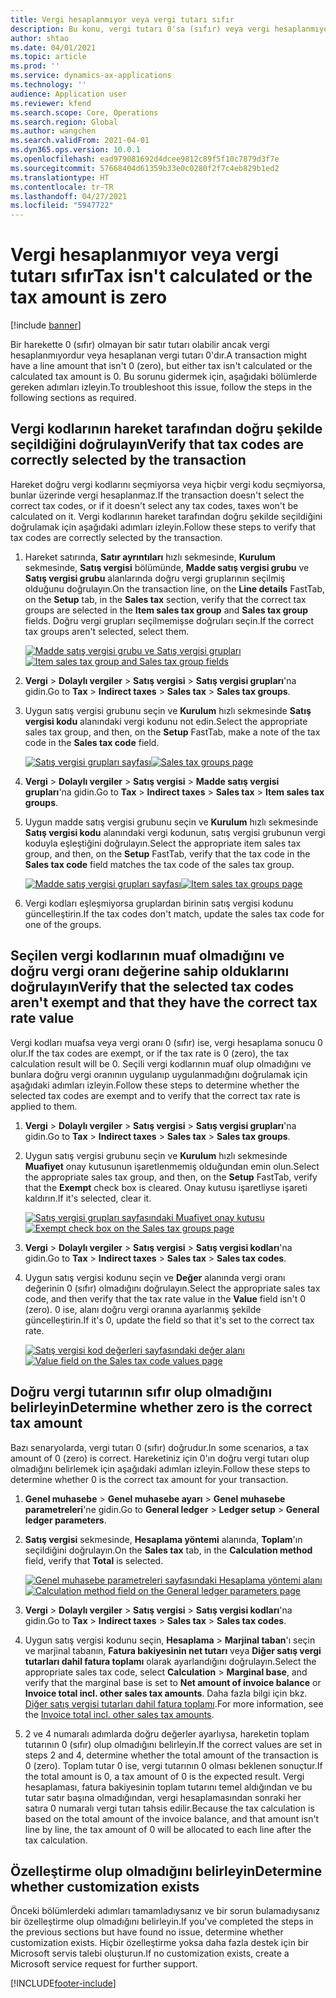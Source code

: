 ```yaml
---
title: Vergi hesaplanmıyor veya vergi tutarı sıfır
description: Bu konu, vergi tutarı 0'sa (sıfır) veya vergi hesaplanmıyorsa yardımcı olabilecek sorun giderme bilgileri sağlar.
author: shtao
ms.date: 04/01/2021
ms.topic: article
ms.prod: ''
ms.service: dynamics-ax-applications
ms.technology: ''
audience: Application user
ms.reviewer: kfend
ms.search.scope: Core, Operations
ms.search.region: Global
ms.author: wangchen
ms.search.validFrom: 2021-04-01
ms.dyn365.ops.version: 10.0.1
ms.openlocfilehash: ead979081692d4dcee9812c89f5f10c7879d3f7e
ms.sourcegitcommit: 57668404d61359b33e0c0280f2f7c4eb829b1ed2
ms.translationtype: HT
ms.contentlocale: tr-TR
ms.lasthandoff: 04/27/2021
ms.locfileid: "5947722"
---
```

# <a name="tax-isnt-calculated-or-the-tax-amount-is-zero"></a><span data-ttu-id="631bf-103">Vergi hesaplanmıyor veya vergi tutarı sıfır</span><span class="sxs-lookup"><span data-stu-id="631bf-103">Tax isn't calculated or the tax amount is zero</span></span>

[!include [banner](../includes/banner.md)]

<span data-ttu-id="631bf-104">Bir harekette 0 (sıfır) olmayan bir satır tutarı olabilir ancak vergi hesaplanmıyordur veya hesaplanan vergi tutarı 0'dır.</span><span class="sxs-lookup"><span data-stu-id="631bf-104">A transaction might have a line amount that isn't 0 (zero), but either tax isn't calculated or the calculated tax amount is 0.</span></span> <span data-ttu-id="631bf-105">Bu sorunu gidermek için, aşağıdaki bölümlerde gereken adımları izleyin.</span><span class="sxs-lookup"><span data-stu-id="631bf-105">To troubleshoot this issue, follow the steps in the following sections as required.</span></span>

## <a name="verify-that-tax-codes-are-correctly-selected-by-the-transaction"></a><span data-ttu-id="631bf-106">Vergi kodlarının hareket tarafından doğru şekilde seçildiğini doğrulayın</span><span class="sxs-lookup"><span data-stu-id="631bf-106">Verify that tax codes are correctly selected by the transaction</span></span>

<span data-ttu-id="631bf-107">Hareket doğru vergi kodlarını seçmiyorsa veya hiçbir vergi kodu seçmiyorsa, bunlar üzerinde vergi hesaplanmaz.</span><span class="sxs-lookup"><span data-stu-id="631bf-107">If the transaction doesn't select the correct tax codes, or if it doesn't select any tax codes, taxes won't be calculated on it.</span></span> <span data-ttu-id="631bf-108">Vergi kodlarının hareket tarafından doğru şekilde seçildiğini doğrulamak için aşağıdaki adımları izleyin.</span><span class="sxs-lookup"><span data-stu-id="631bf-108">Follow these steps to verify that tax codes are correctly selected by the transaction.</span></span> 

1. <span data-ttu-id="631bf-109">Hareket satırında, **Satır ayrıntıları** hızlı sekmesinde, **Kurulum** sekmesinde, **Satış vergisi** bölümünde, **Madde satış vergisi grubu** ve **Satış vergisi grubu** alanlarında doğru vergi gruplarının seçilmiş olduğunu doğrulayın.</span><span class="sxs-lookup"><span data-stu-id="631bf-109">On the transaction line, on the **Line details** FastTab, on the **Setup** tab, in the **Sales tax** section, verify that the correct tax groups are selected in the **Item sales tax group** and **Sales tax group** fields.</span></span> <span data-ttu-id="631bf-110">Doğru vergi grupları seçilmemişse doğruları seçin.</span><span class="sxs-lookup"><span data-stu-id="631bf-110">If the correct tax groups aren't selected, select them.</span></span>

    <span data-ttu-id="631bf-111">[![Madde satış vergisi grubu ve Satış vergisi grupları](./media/tax-not-calculated-tax-amount-zero-Picture1.png)](./media/tax-not-calculated-tax-amount-zero-Picture1.png)</span><span class="sxs-lookup"><span data-stu-id="631bf-111">[![Item sales tax group and Sales tax group fields](./media/tax-not-calculated-tax-amount-zero-Picture1.png)](./media/tax-not-calculated-tax-amount-zero-Picture1.png)</span></span>

2. <span data-ttu-id="631bf-112">**Vergi** \> **Dolaylı vergiler** \> **Satış vergisi** \> **Satış vergisi grupları**'na gidin.</span><span class="sxs-lookup"><span data-stu-id="631bf-112">Go to **Tax** \> **Indirect taxes** \> **Sales tax** \> **Sales tax groups**.</span></span>
3. <span data-ttu-id="631bf-113">Uygun satış vergisi grubunu seçin ve **Kurulum** hızlı sekmesinde **Satış vergisi kodu** alanındaki vergi kodunu not edin.</span><span class="sxs-lookup"><span data-stu-id="631bf-113">Select the appropriate sales tax group, and then, on the **Setup** FastTab, make a note of the tax code in the **Sales tax code** field.</span></span>

    <span data-ttu-id="631bf-114">[![Satış vergisi grupları sayfası](./media/tax-not-calculated-tax-amount-zero-Picture2.png)](./media/tax-not-calculated-tax-amount-zero-Picture2.png)</span><span class="sxs-lookup"><span data-stu-id="631bf-114">[![Sales tax groups page](./media/tax-not-calculated-tax-amount-zero-Picture2.png)](./media/tax-not-calculated-tax-amount-zero-Picture2.png)</span></span>

4. <span data-ttu-id="631bf-115">**Vergi** \> **Dolaylı vergiler** \> **Satış vergisi** \> **Madde satış vergisi grupları**'na gidin.</span><span class="sxs-lookup"><span data-stu-id="631bf-115">Go to **Tax** \> **Indirect taxes** \> **Sales tax** \> **Item sales tax groups**.</span></span>
5. <span data-ttu-id="631bf-116">Uygun madde satış vergisi grubunu seçin ve **Kurulum** hızlı sekmesinde **Satış vergisi kodu** alanındaki vergi kodunun, satış vergisi grubunun vergi koduyla eşleştiğini doğrulayın.</span><span class="sxs-lookup"><span data-stu-id="631bf-116">Select the appropriate item sales tax group, and then, on the **Setup** FastTab, verify that the tax code in the **Sales tax code** field matches the tax code of the sales tax group.</span></span>

    <span data-ttu-id="631bf-117">[![Madde satış vergisi grupları sayfası](./media/tax-not-calculated-tax-amount-zero-Picture3.png)](./media/tax-not-calculated-tax-amount-zero-Picture3.png)</span><span class="sxs-lookup"><span data-stu-id="631bf-117">[![Item sales tax groups page](./media/tax-not-calculated-tax-amount-zero-Picture3.png)](./media/tax-not-calculated-tax-amount-zero-Picture3.png)</span></span>

6. <span data-ttu-id="631bf-118">Vergi kodları eşleşmiyorsa gruplardan birinin satış vergisi kodunu güncelleştirin.</span><span class="sxs-lookup"><span data-stu-id="631bf-118">If the tax codes don't match, update the sales tax code for one of the groups.</span></span>

## <a name="verify-that-the-selected-tax-codes-arent-exempt-and-that-they-have-the-correct-tax-rate-value"></a><span data-ttu-id="631bf-119">Seçilen vergi kodlarının muaf olmadığını ve doğru vergi oranı değerine sahip olduklarını doğrulayın</span><span class="sxs-lookup"><span data-stu-id="631bf-119">Verify that the selected tax codes aren't exempt and that they have the correct tax rate value</span></span>

<span data-ttu-id="631bf-120">Vergi kodları muafsa veya vergi oranı 0 (sıfır) ise, vergi hesaplama sonucu 0 olur.</span><span class="sxs-lookup"><span data-stu-id="631bf-120">If the tax codes are exempt, or if the tax rate is 0 (zero), the tax calculation result will be 0.</span></span> <span data-ttu-id="631bf-121">Seçili vergi kodlarının muaf olup olmadığını ve bunlara doğru vergi oranının uygulanıp uygulanmadığını doğrulamak için aşağıdaki adımları izleyin.</span><span class="sxs-lookup"><span data-stu-id="631bf-121">Follow these steps to determine whether the selected tax codes are exempt and to verify that the correct tax rate is applied to them.</span></span>

1. <span data-ttu-id="631bf-122">**Vergi** \> **Dolaylı vergiler** \> **Satış vergisi** \> **Satış vergisi grupları**'na gidin.</span><span class="sxs-lookup"><span data-stu-id="631bf-122">Go to **Tax** \> **Indirect taxes** \> **Sales tax** \> **Sales tax groups**.</span></span>
2. <span data-ttu-id="631bf-123">Uygun satış vergisi grubunu seçin ve **Kurulum** hızlı sekmesinde **Muafiyet** onay kutusunun işaretlenmemiş olduğundan emin olun.</span><span class="sxs-lookup"><span data-stu-id="631bf-123">Select the appropriate sales tax group, and then, on the **Setup** FastTab, verify that the **Exempt** check box is cleared.</span></span> <span data-ttu-id="631bf-124">Onay kutusu işaretliyse işareti kaldırın.</span><span class="sxs-lookup"><span data-stu-id="631bf-124">If it's selected, clear it.</span></span>

    <span data-ttu-id="631bf-125">[![Satış vergisi grupları sayfasındaki Muafiyet onay kutusu](./media/tax-not-calculated-tax-amount-zero-Picture4.png)](./media/tax-not-calculated-tax-amount-zero-Picture4.png)</span><span class="sxs-lookup"><span data-stu-id="631bf-125">[![Exempt check box on the Sales tax groups page](./media/tax-not-calculated-tax-amount-zero-Picture4.png)](./media/tax-not-calculated-tax-amount-zero-Picture4.png)</span></span>

3. <span data-ttu-id="631bf-126">**Vergi** \> **Dolaylı vergiler** \> **Satış vergisi** \> **Satış vergisi kodları**'na gidin.</span><span class="sxs-lookup"><span data-stu-id="631bf-126">Go to **Tax** \> **Indirect taxes** \> **Sales tax** \> **Sales tax codes**.</span></span>
4. <span data-ttu-id="631bf-127">Uygun satış vergisi kodunu seçin ve **Değer** alanında vergi oranı değerinin 0 (sıfır) olmadığını doğrulayın.</span><span class="sxs-lookup"><span data-stu-id="631bf-127">Select the appropriate sales tax code, and then verify that the tax rate value in the **Value** field isn't 0 (zero).</span></span> <span data-ttu-id="631bf-128">0 ise, alanı doğru vergi oranına ayarlanmış şekilde güncelleştirin.</span><span class="sxs-lookup"><span data-stu-id="631bf-128">If it's 0, update the field so that it's set to the correct tax rate.</span></span>

    <span data-ttu-id="631bf-129">[![Satış vergisi kod değerleri sayfasındaki değer alanı](./media/tax-not-calculated-tax-amount-zero-Picture5.png)](./media/tax-not-calculated-tax-amount-zero-Picture5.png)</span><span class="sxs-lookup"><span data-stu-id="631bf-129">[![Value field on the Sales tax code values page](./media/tax-not-calculated-tax-amount-zero-Picture5.png)](./media/tax-not-calculated-tax-amount-zero-Picture5.png)</span></span>

## <a name="determine-whether-zero-is-the-correct-tax-amount"></a><span data-ttu-id="631bf-130">Doğru vergi tutarının sıfır olup olmadığını belirleyin</span><span class="sxs-lookup"><span data-stu-id="631bf-130">Determine whether zero is the correct tax amount</span></span>

<span data-ttu-id="631bf-131">Bazı senaryolarda, vergi tutarı 0 (sıfır) doğrudur.</span><span class="sxs-lookup"><span data-stu-id="631bf-131">In some scenarios, a tax amount of 0 (zero) is correct.</span></span> <span data-ttu-id="631bf-132">Hareketiniz için 0'ın doğru vergi tutarı olup olmadığını belirlemek için aşağıdaki adımları izleyin.</span><span class="sxs-lookup"><span data-stu-id="631bf-132">Follow these steps to determine whether 0 is the correct tax amount for your transaction.</span></span>

1. <span data-ttu-id="631bf-133">**Genel muhasebe** \> **Genel muhasebe ayarı** \> **Genel muhasebe parametreleri**'ne gidin.</span><span class="sxs-lookup"><span data-stu-id="631bf-133">Go to **General ledger** \> **Ledger setup** \> **General ledger parameters**.</span></span>
2. <span data-ttu-id="631bf-134">**Satış vergisi** sekmesinde, **Hesaplama yöntemi** alanında, **Toplam**'ın seçildiğini doğrulayın.</span><span class="sxs-lookup"><span data-stu-id="631bf-134">On the **Sales tax** tab, in the **Calculation method** field, verify that **Total** is selected.</span></span>

    <span data-ttu-id="631bf-135">[![Genel muhasebe parametreleri sayfasındaki Hesaplama yöntemi alanı](./media/tax-not-calculated-tax-amount-zero-Picture6.png)](./media/tax-not-calculated-tax-amount-zero-Picture6.png)</span><span class="sxs-lookup"><span data-stu-id="631bf-135">[![Calculation method field on the General ledger parameters page](./media/tax-not-calculated-tax-amount-zero-Picture6.png)](./media/tax-not-calculated-tax-amount-zero-Picture6.png)</span></span>

3. <span data-ttu-id="631bf-136">**Vergi** \> **Dolaylı vergiler** \> **Satış vergisi** \> **Satış vergisi kodları**'na gidin.</span><span class="sxs-lookup"><span data-stu-id="631bf-136">Go to **Tax** \> **Indirect taxes** \> **Sales tax** \> **Sales tax codes**.</span></span>
4. <span data-ttu-id="631bf-137">Uygun satış vergisi kodunu seçin, **Hesaplama** \> **Marjinal taban**'ı seçin ve marjinal tabanın, **Fatura bakiyesinin net tutarı** veya **Diğer satış vergi tutarları dahil fatura toplamı** olarak ayarlandığını doğrulayın.</span><span class="sxs-lookup"><span data-stu-id="631bf-137">Select the appropriate sales tax code, select **Calculation** \> **Marginal base**, and verify that the marginal base is set to **Net amount of invoice balance** or **Invoice total incl. other sales tax amounts**.</span></span> <span data-ttu-id="631bf-138">Daha fazla bilgi için bkz. [Diğer satış vergisi tutarları dahil fatura toplamı](marginal-base-field.md#invoice-total-incl-other-sales-tax-amounts).</span><span class="sxs-lookup"><span data-stu-id="631bf-138">For more information, see the [Invoice total incl. other sales tax amounts](marginal-base-field.md#invoice-total-incl-other-sales-tax-amounts).</span></span>
5. <span data-ttu-id="631bf-139">2 ve 4 numaralı adımlarda doğru değerler ayarlıysa, hareketin toplam tutarının 0 (sıfır) olup olmadığını belirleyin.</span><span class="sxs-lookup"><span data-stu-id="631bf-139">If the correct values are set in steps 2 and 4, determine whether the total amount of the transaction is 0 (zero).</span></span> <span data-ttu-id="631bf-140">Toplam tutar 0 ise, vergi tutarının 0 olması beklenen sonuçtur.</span><span class="sxs-lookup"><span data-stu-id="631bf-140">If the total amount is 0, a tax amount of 0 is the expected result.</span></span> <span data-ttu-id="631bf-141">Vergi hesaplaması, fatura bakiyesinin toplam tutarını temel aldığından ve bu tutar satır başına olmadığından, vergi hesaplamasından sonraki her satıra 0 numaralı vergi tutarı tahsis edilir.</span><span class="sxs-lookup"><span data-stu-id="631bf-141">Because the tax calculation is based on the total amount of the invoice balance, and that amount isn't line by line, the tax amount of 0 will be allocated to each line after the tax calculation.</span></span>

## <a name="determine-whether-customization-exists"></a><span data-ttu-id="631bf-142">Özelleştirme olup olmadığını belirleyin</span><span class="sxs-lookup"><span data-stu-id="631bf-142">Determine whether customization exists</span></span>

<span data-ttu-id="631bf-143">Önceki bölümlerdeki adımları tamamladıysanız ve bir sorun bulamadıysanız bir özelleştirme olup olmadığını belirleyin.</span><span class="sxs-lookup"><span data-stu-id="631bf-143">If you've completed the steps in the previous sections but have found no issue, determine whether customization exists.</span></span> <span data-ttu-id="631bf-144">Hiçbir özelleştirme yoksa daha fazla destek için bir Microsoft servis talebi oluşturun.</span><span class="sxs-lookup"><span data-stu-id="631bf-144">If no customization exists, create a Microsoft service request for further support.</span></span>

[!INCLUDE[footer-include](../../includes/footer-banner.md)]
